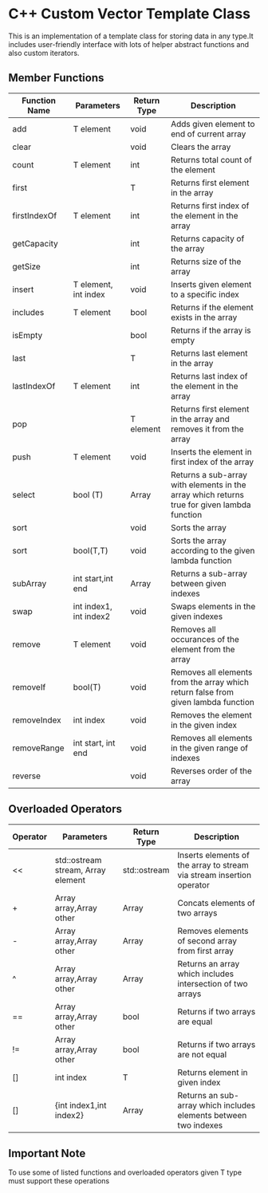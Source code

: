 # C++ Custom Vector Template Class

This is an implementation of a template class for storing data in any type.It includes user-friendly interface with lots of helper abstract functions and also custom iterators.


## Member Functions

|Function Name|Parameters            |Return Type|Description                                                                                |
|-------------|----------------------|-----------|-------------------------------------------------------------------------------------------|
|add          |T element             |void       |Adds given element to end of current array                                                 |
|clear        |                      |void       |Clears the array                                                                           |
|count        |T element             |int        |Returns total count of the element                                                         |
|first        |                      |T          |Returns first element in the array                                                         |
|firstIndexOf |T element             |int        |Returns first index of the element in the array                                            |
|getCapacity  |                      |int        |Returns capacity of the array                                                              |
|getSize      |                      |int        |Returns size of the array                                                                  |
|insert       |T element, int index  |void       |Inserts given element to a specific index                                                  |
|includes     |T element             |bool       |Returns if the element exists in the array                                                 |
|isEmpty      |                      |bool       |Returns if the array is empty                                                              |
|last         |                      |T          |Returns last element in the array                                                          |
|lastIndexOf  |T element             |int        |Returns last index of the element in the array                                             |
|pop          |                      |T element  |Returns first element in the array and removes it from the array                           |
|push         |T element             |void       |Inserts the element in first index of the array                                            |
|select       |bool (T)              |Array<T>   |Returns a sub-array with elements in the array which returns true for given lambda function|
|sort         |                      |void       |Sorts the array                                                                            |
|sort         |bool(T,T)             |void       |Sorts the array according to the given lambda function                                     |
|subArray     |int start,int end     |Array<T>   |Returns a sub-array between given indexes                                                  |
|swap         |int index1, int index2|void       |Swaps elements in the given indexes                                                        |
|remove       |T element             |void       |Removes all occurances of the element from the array                                       |
|removeIf     |bool(T)               |void       |Removes all elements from the array which return false from given lambda function          |
|removeIndex  |int index             |void       |Removes the element in the given index                                                     |
|removeRange  |int start, int end    |void       |Removes all elements in the given range of indexes                                         |
|reverse      |                      |void       |Reverses order of the array                                                                |


## Overloaded Operators

|Operator    |Parameters            |Return Type|Description                                                                                |
|------------|----------------------|-----------|-------------------------------------------------------------------------------------------|
|<<          |std::ostream stream, Array<T> element|std::ostream|Inserts elements of the array to stream via stream insertion operator                      |
|+           |Array<T> array,Array<T> other|Array<T>   |Concats elements of two arrays                                                             |
|-           |Array<T> array,Array<T> other|Array<T>   |Removes elements of second array from first array                                          |
|^           |Array<T> array,Array<T> other|Array<T>   |Returns an array which includes intersection of two arrays                                 |
|==          |Array<T> array,Array<T> other|bool       |Returns if two arrays are equal                                                            |
|!=          |Array<T> array,Array<T> other|bool       |Returns if two arrays are not equal                                                        |
|[]          |int index             |T          |Returns element in given index                                                             |
|[]          |{int index1,int index2}|Array<T>   |Returns an sub-array which includes elements between two indexes                           |


## Important Note
To use some of listed functions and overloaded operators given T type must support these operations
